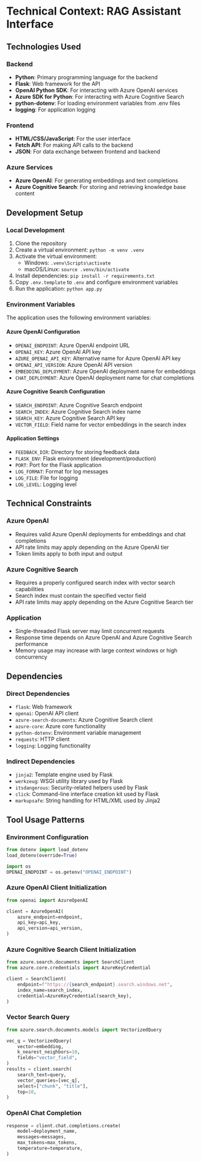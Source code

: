 # Technical Context: RAG Assistant Interface

## Technologies Used

### Backend
- **Python**: Primary programming language for the backend
- **Flask**: Web framework for the API
- **OpenAI Python SDK**: For interacting with Azure OpenAI services
- **Azure SDK for Python**: For interacting with Azure Cognitive Search
- **python-dotenv**: For loading environment variables from .env files
- **logging**: For application logging

### Frontend
- **HTML/CSS/JavaScript**: For the user interface
- **Fetch API**: For making API calls to the backend
- **JSON**: For data exchange between frontend and backend

### Azure Services
- **Azure OpenAI**: For generating embeddings and text completions
- **Azure Cognitive Search**: For storing and retrieving knowledge base content

## Development Setup

### Local Development
1. Clone the repository
2. Create a virtual environment: `python -m venv .venv`
3. Activate the virtual environment:
   - Windows: `.venv\Scripts\activate`
   - macOS/Linux: `source .venv/bin/activate`
4. Install dependencies: `pip install -r requirements.txt`
5. Copy `.env.template` to `.env` and configure environment variables
6. Run the application: `python app.py`

### Environment Variables
The application uses the following environment variables:

#### Azure OpenAI Configuration
- `OPENAI_ENDPOINT`: Azure OpenAI endpoint URL
- `OPENAI_KEY`: Azure OpenAI API key
- `AZURE_OPENAI_API_KEY`: Alternative name for Azure OpenAI API key
- `OPENAI_API_VERSION`: Azure OpenAI API version
- `EMBEDDING_DEPLOYMENT`: Azure OpenAI deployment name for embeddings
- `CHAT_DEPLOYMENT`: Azure OpenAI deployment name for chat completions

#### Azure Cognitive Search Configuration
- `SEARCH_ENDPOINT`: Azure Cognitive Search endpoint
- `SEARCH_INDEX`: Azure Cognitive Search index name
- `SEARCH_KEY`: Azure Cognitive Search API key
- `VECTOR_FIELD`: Field name for vector embeddings in the search index

#### Application Settings
- `FEEDBACK_DIR`: Directory for storing feedback data
- `FLASK_ENV`: Flask environment (development/production)
- `PORT`: Port for the Flask application
- `LOG_FORMAT`: Format for log messages
- `LOG_FILE`: File for logging
- `LOG_LEVEL`: Logging level

## Technical Constraints

### Azure OpenAI
- Requires valid Azure OpenAI deployments for embeddings and chat completions
- API rate limits may apply depending on the Azure OpenAI tier
- Token limits apply to both input and output

### Azure Cognitive Search
- Requires a properly configured search index with vector search capabilities
- Search index must contain the specified vector field
- API rate limits may apply depending on the Azure Cognitive Search tier

### Application
- Single-threaded Flask server may limit concurrent requests
- Response time depends on Azure OpenAI and Azure Cognitive Search performance
- Memory usage may increase with large context windows or high concurrency

## Dependencies

### Direct Dependencies
- `flask`: Web framework
- `openai`: OpenAI API client
- `azure-search-documents`: Azure Cognitive Search client
- `azure-core`: Azure core functionality
- `python-dotenv`: Environment variable management
- `requests`: HTTP client
- `logging`: Logging functionality

### Indirect Dependencies
- `jinja2`: Template engine used by Flask
- `werkzeug`: WSGI utility library used by Flask
- `itsdangerous`: Security-related helpers used by Flask
- `click`: Command-line interface creation kit used by Flask
- `markupsafe`: String handling for HTML/XML used by Jinja2

## Tool Usage Patterns

### Environment Configuration
```python
from dotenv import load_dotenv
load_dotenv(override=True)

import os
OPENAI_ENDPOINT = os.getenv("OPENAI_ENDPOINT")
```

### Azure OpenAI Client Initialization
```python
from openai import AzureOpenAI

client = AzureOpenAI(
    azure_endpoint=endpoint,
    api_key=api_key,
    api_version=api_version,
)
```

### Azure Cognitive Search Client Initialization
```python
from azure.search.documents import SearchClient
from azure.core.credentials import AzureKeyCredential

client = SearchClient(
    endpoint=f"https://{search_endpoint}.search.windows.net",
    index_name=search_index,
    credential=AzureKeyCredential(search_key),
)
```

### Vector Search Query
```python
from azure.search.documents.models import VectorizedQuery

vec_q = VectorizedQuery(
    vector=embedding,
    k_nearest_neighbors=10,
    fields="vector_field",
)
results = client.search(
    search_text=query,
    vector_queries=[vec_q],
    select=["chunk", "title"],
    top=10,
)
```

### OpenAI Chat Completion
```python
response = client.chat.completions.create(
    model=deployment_name,
    messages=messages,
    max_tokens=max_tokens,
    temperature=temperature,
)
